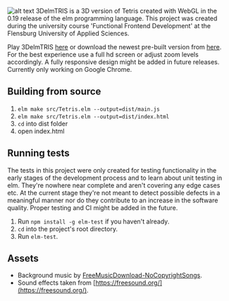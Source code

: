 ![alt text](https://i.gyazo.com/c5e0bf370e6b4f7b6cc3132e5a156476.png "3DelmTRIS logo")
3DelmTRIS is a 3D version of Tetris created with WebGL in the 0.19 release of the elm programming language. This project was created during the university course 'Functional Frontend Development' at the Flensburg University of Applied Sciences.

Play 3DelmTRIS [here](https://tobiaswen.github.io/3DelmTRIS/) or download the newest pre-built version from [here](https://github.com/TobiasWen/3DelmTRIS/releases).
For the best experience use a full hd screen or adjust zoom levels accordingly. A fully responsive design might be added in future releases. Currently only working on Google Chrome.

## Building from source
1. `elm make src/Tetris.elm --output=dist/main.js`
2. `elm make src/Tetris.elm --output=dist/index.html`
2. `cd` into dist folder
3. open index.html

## Running tests
The tests in this project were only created for testing functionality in the early stages of the development process and to learn about unit testing in elm. They're nowhere near complete and aren't covering any edge cases etc. At the current stage they're not meant to detect possible defects in a meaningful manner nor do they contribute to an increase in the software quality. Proper testing and CI might be added in the future.

1. Run `npm install -g elm-test` if you haven't already.
2. `cd` into the project's root directory.
3. Run `elm-test`.

## Assets
- Background music by [FreeMusicDownload-NoCopyrightSongs](https://audiograb.com/egPVoqkI).  
- Sound effects taken from [https://freesound.org/](https://freesound.org/).
